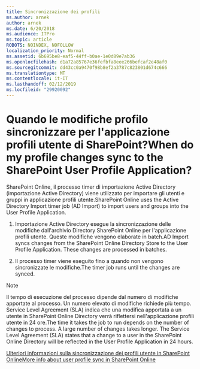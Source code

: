```yaml
---
title: Sincronizzazione dei profili
ms.author: arnek
author: arnek
ms.date: 6/20/2018
ms.audience: ITPro
ms.topic: article
ROBOTS: NOINDEX, NOFOLLOW
localization_priority: Normal
ms.assetid: 6b695be8-eaf5-44ff-b0ae-1e0d89e7ab36
ms.openlocfilehash: d1a72a85767e36fefbfa8eee266befcaf2e48af0
ms.sourcegitcommit: dd43cc0a9470f98b8ef2a3787c823801d674c666
ms.translationtype: MT
ms.contentlocale: it-IT
ms.lasthandoff: 02/12/2019
ms.locfileid: "29920092"
---
```

# <a name="when-do-my-profile-changes-sync-to-the-sharepoint-user-profile-application"></a><span data-ttu-id="f4436-102">Quando le modifiche profilo sincronizzare per l'applicazione profili utente di SharePoint?</span><span class="sxs-lookup"><span data-stu-id="f4436-102">When do my profile changes sync to the SharePoint User Profile Application?</span></span>

<span data-ttu-id="f4436-103">SharePoint Online, il processo timer di importazione Active Directory (importazione Active Directory) viene utilizzato per importare gli utenti e gruppi in applicazione profili utente.</span><span class="sxs-lookup"><span data-stu-id="f4436-103">SharePoint Online uses the Active Directory Import timer job (AD Import) to import users and groups into the User Profile Application.</span></span> 
  
1. <span data-ttu-id="f4436-p101">Importazione Active Directory esegue la sincronizzazione delle modifiche dall'archivio Directory SharePoint Online per l'applicazione profili utente. Queste modifiche vengono elaborate in batch.</span><span class="sxs-lookup"><span data-stu-id="f4436-p101">AD Import syncs changes from the SharePoint Online Directory Store to the User Profile Application. These changes are processed in batches.</span></span>
    
2. <span data-ttu-id="f4436-106">Il processo timer viene eseguito fino a quando non vengono sincronizzate le modifiche.</span><span class="sxs-lookup"><span data-stu-id="f4436-106">The timer job runs until the changes are synced.</span></span>
    
> [!NOTE]
> <span data-ttu-id="f4436-p102">Il tempo di esecuzione del processo dipende dal numero di modifiche apportate al processo. Un numero elevato di modifiche richiede più tempo. Service Level Agreement (SLA) indica che una modifica apportata a un utente in SharePoint Online Directory verrà riflettersi nell'applicazione profili utente in 24 ore.</span><span class="sxs-lookup"><span data-stu-id="f4436-p102">The time it takes the job to run depends on the number of changes to process. A large number of changes takes longer. The Service Level Agreement (SLA) states that a change to a user in the SharePoint Online Directory will be reflected in the User Profile Application in 24 hours.</span></span> 
  
[<span data-ttu-id="f4436-110">Ulteriori informazioni sulla sincronizzazione dei profili utente in SharePoint Online</span><span class="sxs-lookup"><span data-stu-id="f4436-110">More info about user profile sync in SharePoint Online</span></span>](https://go.microsoft.com/fwlink/?linkid=875671)
  

